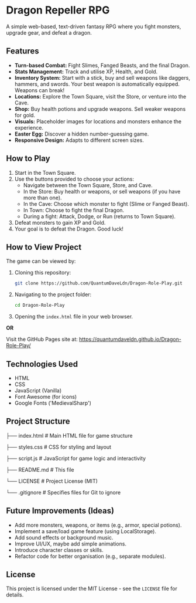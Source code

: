 # Dragon Repeller RPG

A simple web-based, text-driven fantasy RPG where you fight monsters, upgrade gear, and defeat a dragon.

## Features

* **Turn-based Combat:** Fight Slimes, Fanged Beasts, and the final Dragon.
* **Stats Management:** Track and utilise XP, Health, and Gold.
* **Inventory System:** Start with a stick, buy and sell weapons like daggers, hammers, and swords. Your best weapon is automatically equipped. Weapons can break!
* **Locations:** Explore the Town Square, visit the Store, or venture into the Cave.
* **Shop:** Buy health potions and upgrade weapons. Sell weaker weapons for gold.
* **Visuals:** Placeholder images for locations and monsters enhance the experience.
* **Easter Egg:** Discover a hidden number-guessing game.
* **Responsive Design:** Adapts to different screen sizes.

## How to Play

1.  Start in the Town Square.
2.  Use the buttons provided to choose your actions:
    * Navigate between the Town Square, Store, and Cave.
    * In the Store: Buy health or weapons, or sell weapons (if you have more than one).
    * In the Cave: Choose which monster to fight (Slime or Fanged Beast).
    * In Town: Choose to fight the final Dragon.
    * During a fight: Attack, Dodge, or Run (returns to Town Square).
3.  Defeat monsters to gain XP and Gold.
4.  Your goal is to defeat the Dragon. Good luck!

## How to View Project

The game can be viewed by:

1.  Cloning this repository:
    ```bash
    git clone https://github.com/QuantumDaveLdn/Dragon-Role-Play.git
    ```
2.  Navigating to the project folder:
    ```bash
    cd Dragon-Role-Play
    ```
3.  Opening the `index.html` file in your web browser.


**OR**

Visit the GitHub Pages site at: https://quantumdaveldn.github.io/Dragon-Role-Play/

## Technologies Used

* HTML
* CSS
* JavaScript (Vanilla)
* Font Awesome (for icons)
* Google Fonts ('MedievalSharp')

## Project Structure

├── index.html         # Main HTML file for game structure

├── styles.css         # CSS for styling and layout

├── script.js          # JavaScript for game logic and interactivity

├── README.md          # This file

└── LICENSE            # Project License (MIT)

└── .gitignore         # Specifies files for Git to ignore

## Future Improvements (Ideas)

* Add more monsters, weapons, or items (e.g., armor, special potions).
* Implement a save/load game feature (using LocalStorage).
* Add sound effects or background music.
* Improve UI/UX, maybe add simple animations.
* Introduce character classes or skills.
* Refactor code for better organisation (e.g., separate modules).

## License

This project is licensed under the MIT License - see the `LICENSE` file for details.

